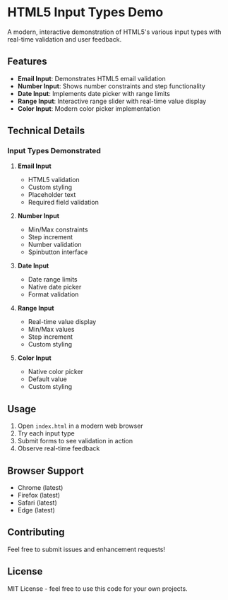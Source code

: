 # HTML5 Input Types Demo

A modern, interactive demonstration of HTML5's various input types with real-time validation and user feedback.

## Features

- **Email Input**: Demonstrates HTML5 email validation
- **Number Input**: Shows number constraints and step functionality
- **Date Input**: Implements date picker with range limits
- **Range Input**: Interactive range slider with real-time value display
- **Color Input**: Modern color picker implementation

## Technical Details

### Input Types Demonstrated

1. **Email Input**
   - HTML5 validation
   - Custom styling
   - Placeholder text
   - Required field validation

2. **Number Input**
   - Min/Max constraints
   - Step increment
   - Number validation
   - Spinbutton interface

3. **Date Input**
   - Date range limits
   - Native date picker
   - Format validation

4. **Range Input**
   - Real-time value display
   - Min/Max values
   - Step increment
   - Custom styling

5. **Color Input**
   - Native color picker
   - Default value
   - Custom styling

## Usage

1. Open `index.html` in a modern web browser
2. Try each input type
3. Submit forms to see validation in action
4. Observe real-time feedback

## Browser Support

- Chrome (latest)
- Firefox (latest)
- Safari (latest)
- Edge (latest)

## Contributing

Feel free to submit issues and enhancement requests!

## License

MIT License - feel free to use this code for your own projects.
